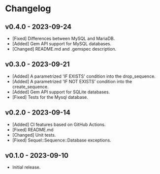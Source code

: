# Changelog

<!--
Prefix your message with one of the following:

- [Added] for new features.
- [Changed] for changes in existing functionality.
- [Deprecated] for soon-to-be removed features.
- [Removed] for now removed features.
- [Fixed] for any bug fixes.
- [Security] in case of vulnerabilities.
-->

## v0.4.0 - 2023-09-24

- [Fixed] Differences between MySQL and MariaDB.
- [Added] Gem API support for MySQL databases.
- [Changed] README.md and .gemspec description.

## v0.3.0 - 2023-09-21

- [Added] A parametrized 'IF EXISTS' condition into the drop_sequence.
- [Added] A parametrized 'IF NOT EXISTS' condition into the create_sequence.
- [Added] Gem API support for SQLite databases.
- [Fixed] Tests for the Mysql database.

## v0.2.0 - 2023-09-14

- [Added] CI features based on GitHub Actions.
- [Fixed] README.md
- [Changed] Unit tests.
- [Fixed] Sequel::Sequence::Database exceptions.

## v0.1.0 - 2023-09-10

- Initial release.
